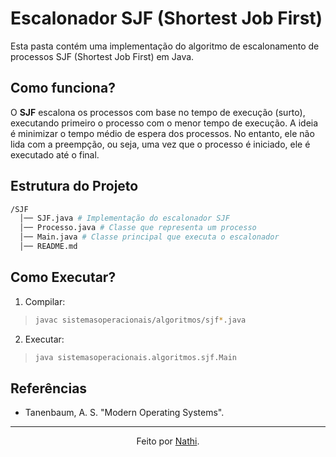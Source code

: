 # Escalonador SJF (Shortest Job First)

Esta pasta contém uma implementação do algoritmo de escalonamento de processos SJF (Shortest Job First) em Java.

## Como funciona?

O **SJF** escalona os processos com base no tempo de execução (surto), executando primeiro o processo com o menor tempo de execução. A ideia é minimizar o tempo médio de espera dos processos. No entanto, ele não lida com a preempção, ou seja, uma vez que o processo é iniciado, ele é executado até o final.

## Estrutura do Projeto

```bash
/SJF
  │── SJF.java # Implementação do escalonador SJF
  │── Processo.java # Classe que representa um processo
  │── Main.java # Classe principal que executa o escalonador
  │── README.md 
```

## Como Executar?

1. Compilar:

> ```bash
> javac sistemasoperacionais/algoritmos/sjf*.java
> ```

2. Executar:

> ```bash
> java sistemasoperacionais.algoritmos.sjf.Main
> ```

## Referências

- Tanenbaum, A. S. "Modern Operating Systems".

---

<div align="center">Feito por <a href="https://github.com/nathaliacappellini">Nathi</a>.</div>
